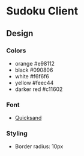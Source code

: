 # Sudoku Client

## Design

### Colors

- orange #e98112
- black #090806
- white #f6f6f6
- yellow #feec44
- darker red #c11602

### Font

- [Quicksand](https://fonts.google.com/specimen/Quicksand?category=Sans+Serif)

### Styling

- Border radius: 10px
